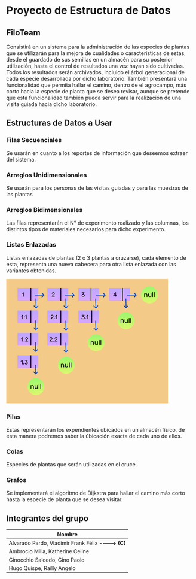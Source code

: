 # Proyecto de Estructura de Datos

## **FiloTeam**

Consistirá en un sistema para la administración de las especies de plantas que se utilizarán para la mejora de cualidades o características de estas, desde el guardado de sus semillas en un almacén para su posterior utilización, hasta el control de resultados una vez hayan sido cultivadas. Todos los resultados serán archivados, incluido el árbol generacional de cada especie desarrollada por dicho laboratorio. También presentará una funcionalidad que permita hallar el camino, dentro de el agrocampo, más corto hacia la especie de planta que se desea revisar, aunque se pretende que esta funcionalidad también pueda servir para la realización de una visita guiada hacia dicho laboratorio.

## **Estructuras de Datos a Usar**
### Filas Secuenciales
Se usarán en cuanto a los reportes de información que deseemos extraer del sistema.
### Arreglos Unidimensionales
Se usarán para los personas de las visitas guiadas y para las muestras de las plantas
### Arreglos Bidimensionales
Las filas representarán el N° de experimento realizado y las columnas, los distintos tipos de materiales necesarios para dicho experimento.
### Listas Enlazadas
Listas enlazadas de plantas (2 o 3 plantas a cruzarse), cada elemento de esta, representa una nueva cabecera para otra lista enlazada con las variantes obtenidas.

![Lista Enlazada](https://github.com/Railly/FiloTeam/blob/master/img/ListaEnlazada.png)
### Pilas
Estas representarán los expendientes ubicados en un almacén físico, de esta manera podremos saber la úbicación exacta de cada uno de ellos.
### Colas
Especies de plantas que serán utilizadas en el cruce.
### Grafos
Se implementará el algoritmo de Dijkstra para hallar el camino más corto hasta la especie de planta que se desea visitar.

## **Integrantes del grupo**

| Nombre |
|--|
| Alvarado Pardo, Vladimir Frank Félix **----> (C)**| 
| Ambrocio Milla, Katherine Celine |
| Ginocchio Salcedo, Gino Paolo|
| Hugo Quispe, Railly Angelo|
